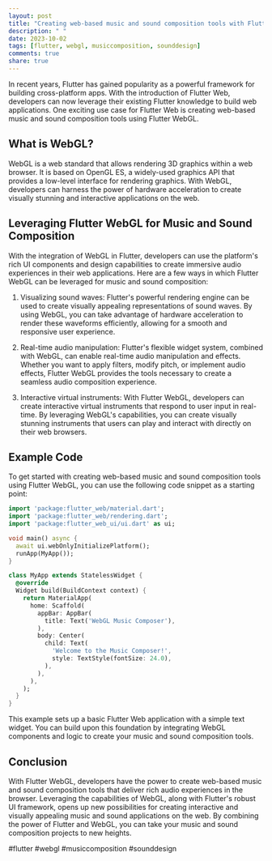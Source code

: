 ```yaml
---
layout: post
title: "Creating web-based music and sound composition tools with Flutter WebGL on Flutter Web"
description: " "
date: 2023-10-02
tags: [flutter, webgl, musiccomposition, sounddesign]
comments: true
share: true
---
```


In recent years, Flutter has gained popularity as a powerful framework for building cross-platform apps. With the introduction of Flutter Web, developers can now leverage their existing Flutter knowledge to build web applications. One exciting use case for Flutter Web is creating web-based music and sound composition tools using Flutter WebGL.

## What is WebGL?

WebGL is a web standard that allows rendering 3D graphics within a web browser. It is based on OpenGL ES, a widely-used graphics API that provides a low-level interface for rendering graphics. With WebGL, developers can harness the power of hardware acceleration to create visually stunning and interactive applications on the web.

## Leveraging Flutter WebGL for Music and Sound Composition

With the integration of WebGL in Flutter, developers can use the platform's rich UI components and design capabilities to create immersive audio experiences in their web applications. Here are a few ways in which Flutter WebGL can be leveraged for music and sound composition:

1. Visualizing sound waves: Flutter's powerful rendering engine can be used to create visually appealing representations of sound waves. By using WebGL, you can take advantage of hardware acceleration to render these waveforms efficiently, allowing for a smooth and responsive user experience.

2. Real-time audio manipulation: Flutter's flexible widget system, combined with WebGL, can enable real-time audio manipulation and effects. Whether you want to apply filters, modify pitch, or implement audio effects, Flutter WebGL provides the tools necessary to create a seamless audio composition experience.

3. Interactive virtual instruments: With Flutter WebGL, developers can create interactive virtual instruments that respond to user input in real-time. By leveraging WebGL's capabilities, you can create visually stunning instruments that users can play and interact with directly on their web browsers.

## Example Code

To get started with creating web-based music and sound composition tools using Flutter WebGL, you can use the following code snippet as a starting point:

```dart
import 'package:flutter_web/material.dart';
import 'package:flutter_web/rendering.dart';
import 'package:flutter_web_ui/ui.dart' as ui;

void main() async {
  await ui.webOnlyInitializePlatform();
  runApp(MyApp());
}

class MyApp extends StatelessWidget {
  @override
  Widget build(BuildContext context) {
    return MaterialApp(
      home: Scaffold(
        appBar: AppBar(
          title: Text('WebGL Music Composer'),
        ),
        body: Center(
          child: Text(
            'Welcome to the Music Composer!',
            style: TextStyle(fontSize: 24.0),
          ),
        ),
      ),
    );
  }
}
```

This example sets up a basic Flutter Web application with a simple text widget. You can build upon this foundation by integrating WebGL components and logic to create your music and sound composition tools.

## Conclusion

With Flutter WebGL, developers have the power to create web-based music and sound composition tools that deliver rich audio experiences in the browser. Leveraging the capabilities of WebGL, along with Flutter's robust UI framework, opens up new possibilities for creating interactive and visually appealing music and sound applications on the web. By combining the power of Flutter and WebGL, you can take your music and sound composition projects to new heights.

#flutter #webgl #musiccomposition #sounddesign